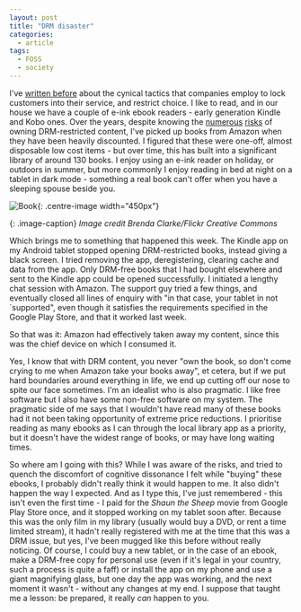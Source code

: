 ```yaml
---
layout: post
title: "DRM disaster"
categories:
  - article
tags:
  - FOSS
  - society
---
```


I've [written before](/2020/09/29/dark-patterns.html) about the cynical tactics
that companies employ to lock customers into their service, and restrict
choice. I like to read, and in our house we have a couple of e-ink ebook
readers - early generation Kindle and Kobo ones.
Over the years, despite knowing the [numerous](https://www.bbc.co.uk/news/technology-47810367)
[risks](https://www.theguardian.com/technology/2009/jul/17/amazon-kindle-1984)
of owning DRM-restricted content, I've picked up books from Amazon when they
have been heavily discounted. I figured that these were one-off, almost
disposable low cost items - but over time, this has built into a significant
library of around 130 books. I enjoy using an e-ink reader on holiday, or
outdoors in summer, but more commonly I enjoy reading in bed at night on a
tablet in dark mode - something a real book can't offer when you have a
sleeping spouse beside you.

![Book](/assets/images/book.jpg){: .centre-image width="450px"}

{: .image-caption}
*Image credit Brenda Clarke/Flickr Creative Commons*

Which brings me to something that happened this week. The Kindle app on my
Android tablet stopped opening DRM-restricted books, instead giving a black
screen. I tried removing the app, deregistering, clearing cache and data from
the app. Only DRM-free books that I had bought elsewhere and sent to the Kindle
app could be opened successfully. I initiated a lengthy chat session with
Amazon. The support guy tried a few things, and eventually closed all lines of
enquiry with "in that case, your tablet in not `supported", even though it
satisfies the requirements specified in the Google Play Store, and that it
worked last week. 

So that was it: Amazon had effectively taken away my content, since this was
the chief device on which I consumed it.

Yes, I know that with DRM content, you never "own the book, so don't come crying
to me when Amazon take your books away", et cetera, but if we put hard
boundaries around everything in life, we end up cutting off our nose to spite
our face sometimes. I'm an idealist who is also pragmatic. I like free software
but I also have some non-free software on my system. The pragmatic side of me
says that I wouldn't have read many of these books had it not been taking
opportunity of extreme price reductions. I prioritise reading as many ebooks as
I can through the local library app as a priority, but it doesn't have the
widest range of books, or may have long waiting times.

So where am I going with this? While I was aware of the risks, and tried to
quench the discomfort of cognitive dissonance I felt while "buying" these
ebooks, I probably didn't really think it would happen to me. It also didn't
happen the way I expected. And as I type this, I've just remembered - this
isn't even the first time - I paid for the *Shaun the Sheep* movie from Google
Play Store once, and it stopped working on my tablet soon after. Because this
was the only film in my library (usually would buy a DVD, or rent a time
limited stream), it hadn't really registered with me at the
time that this was a DRM issue, but yes, I've been mugged like this before
without really noticing. Of course, I could buy a new tablet, or in the case of
an ebook, make a DRM-free copy for personal use (even if it's legal in your
country, such a process is quite a faff) or install the app on my phone and use
a giant magnifying glass, but one day the app was working, and the next moment it
wasn't -  without any changes at my end. I suppose that taught me a
lesson: be prepared, it really *can* happen to you.
